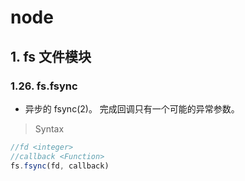 # node

## 1. fs 文件模块

### 1.26. fs.fsync

- 异步的 fsync(2)。 完成回调只有一个可能的异常参数。
  

> Syntax

```js
//fd <integer>
//callback <Function>
fs.fsync(fd, callback)
```

